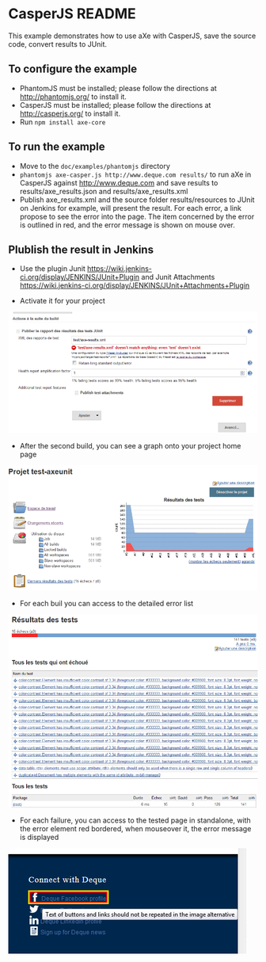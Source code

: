 # CasperJS README #

This example demonstrates how to use aXe with CasperJS, save the source code, convert results to JUnit.

## To configure the example ##

* PhantomJS must be installed; please follow the directions at http://phantomjs.org/
  to install it.
* CasperJS must be installed; please follow the directions at http://casperjs.org/
  to install it.
* Run `npm install axe-core`

## To run the example ##

* Move to the `doc/examples/phantomjs` directory
* `phantomjs axe-casper.js http://www.deque.com results/` to run aXe in CasperJS
  against http://www.deque.com and save results to results/axe_results.json and results/axe_results.xml
* Publish axe_results.xml and the source folder results/resources to JUnit on Jenkins for example, will present the result. For each error, a link propose to see the error into the page. The item concerned by the error is outlined in red, and the error message is shown on mouse over.

## Plublish the result in Jenkins ##
* Use the plugin Junit https://wiki.jenkins-ci.org/display/JENKINS/JUnit+Plugin and Junit Attachments https://wiki.jenkins-ci.org/display/JENKINS/JUnit+Attachments+Plugin

* Activate it for your project

![Jenkins JUnit plugin configuration](config_jenkins.png)

* After the second build, you can see a graph onto your project home page

![trend of errors](vue_jenkins.png)

* For each buil you can access to the detailed error list

![Detailed error list](tests_failed.png)

* For each failure, you can access to the tested page in standalone, with the error element red bordered, when mouseover it, the error message is displayed

![Jenkins JUnit plugin configuration](error_intopage.png)

